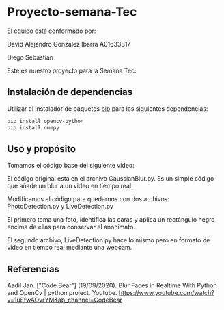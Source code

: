 # Proyecto-semana-Tec

El equipo está conformado por:

David Alejandro González Ibarra A01633817

Diego Sebastían

Este es nuestro proyecto para la Semana Tec: 

## Instalación de dependencias

Utilizar el instalador de paquetes [pip](https://pip.pypa.io/en/stable/) para las siguientes dependencias:

```bash
pip install opencv-python
pip install numpy
```

## Uso y propósito

Tomamos el código base del siguiente video:

El código original está en el archivo GaussianBlur.py. Es un simple código que añade un blur a un video en tiempo real.

Modificamos el código para quedarnos con dos archivos: PhotoDetection.py y LiveDetection.py

El primero toma una foto, identifica las caras y aplica un rectángulo negro encima de ellas para conservar el anonimato.

El segundo archivo, LiveDetection.py hace lo mismo pero en formato de video en tiempo real mediante una webcam. 


## Referencias
Aadil Jan. ["Code Bear"] (19/09/2020). Blur Faces in Realtime With Python and OpenCv | python project. Youtube. https://www.youtube.com/watch?v=1uEfwAOvrYM&ab_channel=CodeBear